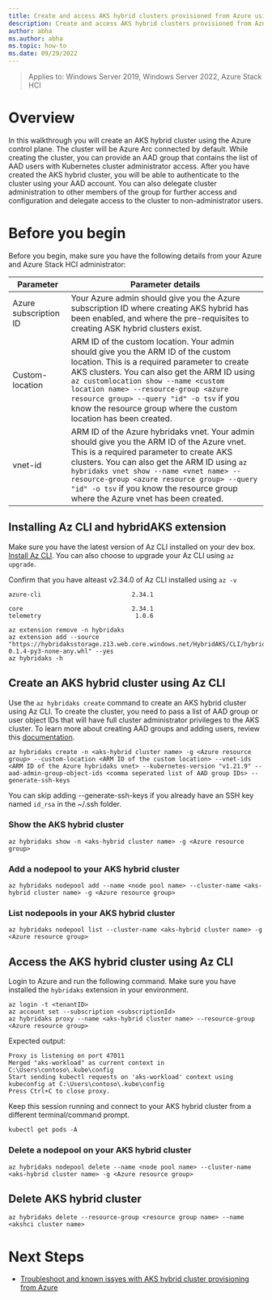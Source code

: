 ```yaml
---
title: Create and access AKS hybrid clusters provisioned from Azure using Az CLI
description: Create and access AKS hybrid clusters provisioned from Azure using Az CLI
author: abha
ms.author: abha
ms.topic: how-to
ms.date: 09/29/2022
---
```

> Applies to: Windows Server 2019, Windows Server 2022, Azure Stack HCI


# Overview

In this walkthrough you will create an AKS hybrid cluster using the Azure control plane. The cluster will be Azure Arc connected by default. While creating the cluster, you can provide an AAD group that contains the list of AAD users with Kubernetes cluster administrator access. After you have created the AKS hybrid cluster, you will be able to authenticate to the cluster using your AAD account. You can also delegate cluster administration to other members of the group for further access and configuration and delegate access to the cluster to non-administrator users.

# Before you begin
 
Before you begin, make sure you have the following details from your Azure and Azure Stack HCI administrator:

| Parameter |  Parameter details |
| --------- | ------------------|
| Azure subscription ID | Your Azure admin should give you the Azure subscription ID where creating AKS hybrid has been enabled, and where the pre-requisites to creating ASK hybrid clusters exist.
| Custom-location  | ARM ID of the custom location. Your admin should give you the ARM ID of the custom location. This is a required parameter to create AKS clusters. You can also get the ARM ID using `az customlocation show --name <custom location name> --resource-group <azure resource group> --query "id" -o tsv` if you know the resource group where the custom location has been created.
| vnet-id | ARM ID of the Azure hybridaks vnet. Your admin should give you the ARM ID of the Azure vnet. This is a required parameter to create AKS clusters. You can also get the ARM ID using `az hybridaks vnet show --name <vnet name> --resource-group <azure resource group> --query "id" -o tsv` if you know the resource group where the Azure vnet has been created.

## Installing Az CLI and hybridAKS extension

Make sure you have the latest version of Az CLI installed on your dev box. [Install Az CLI](https://docs.microsoft.com/cli/azure/install-azure-cli). You can also choose to upgrade your Az CLI using `az upgrade`.

Confirm that you have alteast v2.34.0 of Az CLI installed using `az -v`

```
azure-cli                         2.34.1

core                              2.34.1
telemetry                          1.0.6
```

```azurecli
az extension remove -n hybridaks
az extension add --source "https://hybridaksstorage.z13.web.core.windows.net/HybridAKS/CLI/hybridaks-0.1.4-py3-none-any.whl" --yes
az hybridaks -h
```

## Create an AKS hybrid cluster using Az CLI 
Use the `az hybridaks create` command to create an AKS hybrid cluster using Az CLI. To create the cluster, you need to pass a list of AAD group or user object IDs that will have full cluster administrator privileges to the AKS cluster. To learn more about creating AAD groups and adding users, review this [documentation](https://docs.microsoft.com/azure/active-directory/fundamentals/active-directory-groups-create-azure-portal).

```azurecli
az hybridaks create -n <aks-hybrid cluster name> -g <Azure resource group> --custom-location <ARM ID of the custom location> --vnet-ids <ARM ID of the Azure hybridaks vnet> --kubernetes-version "v1.21.9" --aad-admin-group-object-ids <comma seperated list of AAD group IDs> --generate-ssh-keys 
```
You can skip adding --generate-ssh-keys if you already have an SSH key named `id_rsa` in the ~/.ssh folder.

### Show the AKS hybrid cluster
```azurecli
az hybridaks show -n <aks-hybrid cluster name> -g <Azure resource group>
```

### Add a nodepool to your AKS hybrid cluster
```
az hybridaks nodepool add --name <node pool name> --cluster-name <aks-hybrid cluster name> -g <Azure resource group>
```

### List nodepools in your AKS hybrid cluster
```
az hybridaks nodepool list --cluster-name <aks-hybrid cluster name> -g <Azure resource group>
```

## Access the AKS hybrid cluster using Az CLI 
Login to Azure and run the following command. Make sure you have installed the `hybridaks` extension in your environment.

```azurecli
az login -t <tenantID>
az account set --subscription <subscriptionId>
az hybridaks proxy --name <aks-hybrid cluster name> --resource-group <Azure resource group> 
```

Expected output:
```output
Proxy is listening on port 47011
Merged "aks-workload" as current context in C:\Users\contoso\.kube\config
Start sending kubectl requests on 'aks-workload' context using kubeconfig at C:\Users\contoso\.kube\config
Press Ctrl+C to close proxy.
```

Keep this session running and connect to your AKS hybrid cluster from a different terminal/command prompt.
```
kubectl get pods -A 
```

### Delete a nodepool on your AKS hybrid cluster
```
az hybridaks nodepool delete --name <node pool name> --cluster-name <aks-hybrid cluster name> -g <Azure resource group>
```

## Delete AKS hybrid cluster 

```azurecli
az hybridaks delete --resource-group <resource group name> --name <akshci cluster name>
```

# Next Steps
- [Troubleshoot and known issyes with AKS hybrid cluster provisioning from Azure](troubleshoot-aks-hybrid-preview.md)

